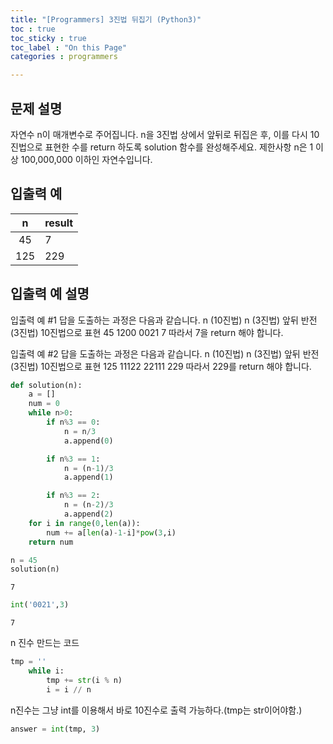 ```yaml
---
title: "[Programmers] 3진법 뒤집기 (Python3)"
toc : true
toc_sticky : true
toc_label : "On this Page"
categories : programmers

---
```

## 문제 설명
자연수 n이 매개변수로 주어집니다. n을 3진법 상에서 앞뒤로 뒤집은 후, 이를 다시 10진법으로 표현한 수를 return 하도록 solution 함수를 완성해주세요.
제한사항
n은 1 이상 100,000,000 이하인 자연수입니다.


## 입출력 예
|n|result|
|:---:|:---|
|45|	7|
|125	|229|


## 입출력 예 설명

입출력 예 #1
답을 도출하는 과정은 다음과 같습니다.
n (10진법)	n (3진법)	앞뒤 반전(3진법)	10진법으로 표현
45	1200	0021	7
따라서 7을 return 해야 합니다.

입출력 예 #2
답을 도출하는 과정은 다음과 같습니다.
n (10진법)	n (3진법)	앞뒤 반전(3진법)	10진법으로 표현
125	11122	22111	229
따라서 229를 return 해야 합니다.


```python
def solution(n):
    a = []
    num = 0
    while n>0:
        if n%3 == 0:
            n = n/3
            a.append(0)

        if n%3 == 1:
            n = (n-1)/3
            a.append(1)

        if n%3 == 2:
            n = (n-2)/3
            a.append(2)
    for i in range(0,len(a)):
        num += a[len(a)-1-i]*pow(3,i)
    return num
```


```python
n = 45
solution(n)
```




    7




```python
int('0021',3)
```




    7



n 진수 만드는 코드




```python
tmp = ''
    while i:
        tmp += str(i % n)
        i = i // n

```

n진수는 그냥 int를 이용해서 바로 10진수로 출력 가능하다.(tmp는 str이어야함.)


```python
answer = int(tmp, 3)
```
